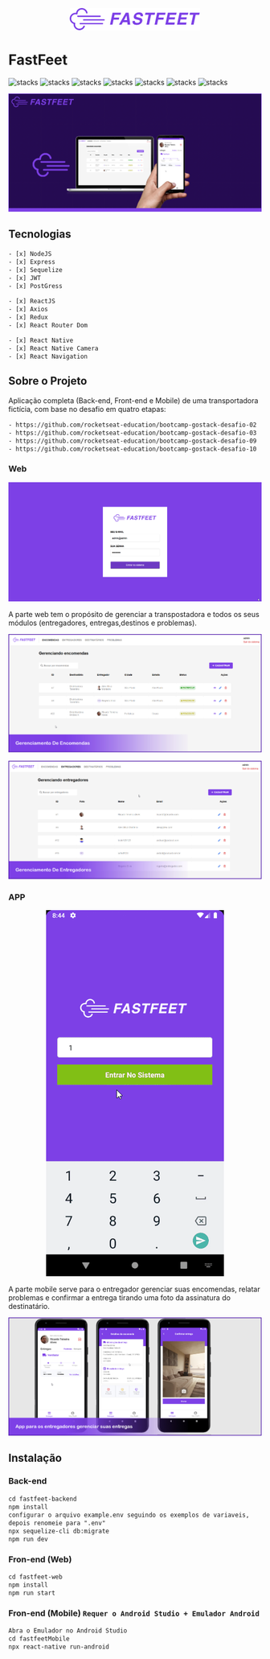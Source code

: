 <p align="center">
  <img src="fastfeet-web/src/assets/images/fastfeet-logo.png"/>
</p>

# FastFeet
![stacks](https://img.shields.io/badge/React.js--green) ![stacks](https://img.shields.io/badge/React%20Native--green) ![stacks](https://img.shields.io/badge/Redux--green)
![stacks](https://img.shields.io/badge/Node--blue) ![stacks](https://img.shields.io/badge/Sequelize--blue) ![stacks](https://img.shields.io/badge/Express.js--blue) ![stacks](https://img.shields.io/badge/JWT--blue)

<p align="center">
  <img src="uploads/banner.jpg"/>
</p>

## Tecnologias
```
- [x] NodeJS
- [x] Express
- [x] Sequelize
- [x] JWT
- [x] PostGress
```
```
- [x] ReactJS
- [x] Axios
- [x] Redux
- [x] React Router Dom
```
```
- [x] React Native
- [x] React Native Camera
- [x] React Navigation
```

## Sobre o Projeto
Aplicação completa (Back-end, Front-end e Mobile) de uma transportadora fictícia, com base no desafio em quatro etapas: 
```
- https://github.com/rocketseat-education/bootcamp-gostack-desafio-02
- https://github.com/rocketseat-education/bootcamp-gostack-desafio-03
- https://github.com/rocketseat-education/bootcamp-gostack-desafio-09
- https://github.com/rocketseat-education/bootcamp-gostack-desafio-10
```

### Web
<p align="center">
  <img src="uploads/gif-web.gif"/>
</p>
<p>A parte web tem o propósito de gerenciar a transpostadora e todos os seus módulos (entregadores, entregas,destinos e problemas).</p>
<p align="center">
  <img src="uploads/gerenciamento-encomendas-web.jpg"/>
</p>
<p align="center">
  <img src="uploads/gerenciamento-entregadores-web.jpg"/>
</p>

### APP
<p align="center">
  <img src="uploads/gif-app.gif"/>
</p>
<p>A parte mobile serve para o entregador gerenciar suas encomendas, relatar problemas e confirmar a entrega tirando uma foto da assinatura do destinatário.</p>
<p align="center">
  <img src="uploads/app-entregadores.jpg"/>
</p>

## Instalação
### Back-end 
```
cd fastfeet-backend
npm install
configurar o arquivo example.env seguindo os exemplos de variaveis, depois renomeie para ".env"
npx sequelize-cli db:migrate
npm run dev
```

### Fron-end (Web)
```
cd fastfeet-web
npm install
npm run start
```

### Fron-end (Mobile) `Requer o Android Studio + Emulador Android`
```
Abra o Emulador no Android Studio
cd fastfeetMobile
npx react-native run-android
